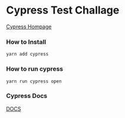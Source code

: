 # Cypress Test Challage 

[Cypress Hompage](https://www.cypress.io/)

### How to Install 

`yarn add cypress`

### How to run cypress

`yarn run cypress open`

### Cypress Docs

[DOCS](https://docs.cypress.io/guides/overview/why-cypress.html#In-a-nutshell)
